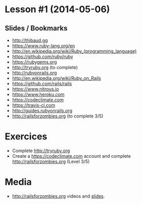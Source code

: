 # Lesson #1 (2014-05-06)

## Slides / Bookmarks

- http://thibaud.gg
- https://www.ruby-lang.org/en
- http://en.wikipedia.org/wiki/Ruby_(programming_language)
- https://github.com/ruby/ruby
- https://rubygems.org
- http://tryruby.org (to complete)
- http://rubyonrails.org
- http://en.wikipedia.org/wiki/Ruby_on_Rails
- https://github.com/rails/rails
- https://www.nitrous.io
- https://www.heroku.com
- https://codeclimate.com
- https://travis-ci.com
- http://guides.rubyonrails.org
- http://railsforzombies.org (to complete 3/5)

# Exercices

- Complete http://tryruby.org
- Create a https://codeclimate.com account and complete http://railsforzombies.org (Level 3/5)

# Media

- http://railsforzombies.org videos and [slides](http://railsforzombies.com.s3.amazonaws.com/Rails-For-Zombies-Slides.pdf).
